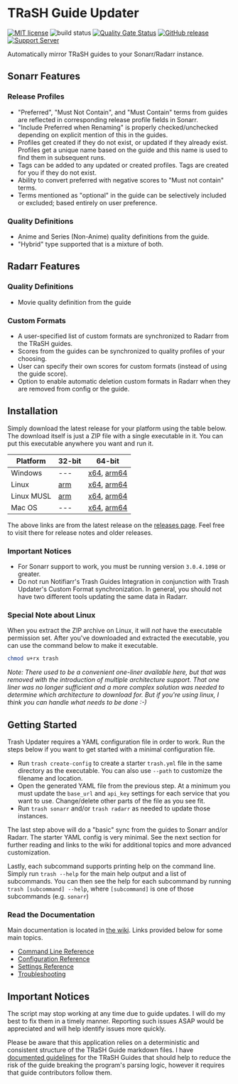 # TRaSH Guide Updater

[![MIT license](https://img.shields.io/badge/License-MIT-blue.svg)](https://github.com/rcdailey/trash-updater/blob/master/LICENSE)
![build status](https://github.com/rcdailey/trash-updater/actions/workflows/build.yml/badge.svg?branch=master)
[![Quality Gate Status](https://sonarcloud.io/api/project_badges/measure?project=rcdailey_trash-updater&metric=alert_status)](https://sonarcloud.io/summary/new_code?id=rcdailey_trash-updater)
[![GitHub release](https://img.shields.io/github/release/rcdailey/trash-updater.svg)](https://github.com/rcdailey/trash-updater/releases/)
[![Support Server](https://img.shields.io/discord/492590071455940612.svg?color=7289da&label=TRaSH-Guides&logo=discord&style=flat-square)](https://discord.com/invite/Vau8dZ3)

Automatically mirror TRaSH guides to your Sonarr/Radarr instance.

## Sonarr Features

### Release Profiles

- "Preferred", "Must Not Contain", and "Must Contain" terms from guides are reflected in
  corresponding release profile fields in Sonarr.
- "Include Preferred when Renaming" is properly checked/unchecked depending on explicit mention of
  this in the guides.
- Profiles get created if they do not exist, or updated if they already exist. Profiles get a unique
  name based on the guide and this name is used to find them in subsequent runs.
- Tags can be added to any updated or created profiles. Tags are created for you if they do not
  exist.
- Ability to convert preferred with negative scores to "Must not contain" terms.
- Terms mentioned as "optional" in the guide can be selectively included or excluded; based entirely
  on user preference.

### Quality Definitions

- Anime and Series (Non-Anime) quality definitions from the guide.
- "Hybrid" type supported that is a mixture of both.

## Radarr Features

### Quality Definitions

- Movie quality definition from the guide

### Custom Formats

- A user-specified list of custom formats are synchronized to Radarr from the TRaSH guides.
- Scores from the guides can be synchronized to quality profiles of your choosing.
- User can specify their own scores for custom formats (instead of using the guide score).
- Option to enable automatic deletion custom formats in Radarr when they are removed from config or
  the guide.

## Installation

Simply download the latest release for your platform using the table below. The download itself is
just a ZIP file with a single executable in it. You can put this executable anywhere you want and
run it.

| Platform   | 32-bit           | 64-bit                                 |
| ---------- | ---------------- | -------------------------------------- |
| Windows    | ---              | [x64][win-x64], [arm64][win-arm64]     |
| Linux      | [arm][linux-arm] | [x64][linux-x64], [arm64][linux-arm64] |
| Linux MUSL | [arm][musl-arm]  | [x64][musl-x64], [arm64][musl-arm64]   |
| Mac OS     | ---              | [x64][osx-x64], [arm64][osx-arm64]     |

[win-x64]: https://github.com/rcdailey/trash-updater/releases/latest/download/trash-win-x64.zip
[win-arm64]: https://github.com/rcdailey/trash-updater/releases/latest/download/trash-win-arm64.zip
[linux-x64]: https://github.com/rcdailey/trash-updater/releases/latest/download/trash-linux-x64.zip
[linux-arm64]: https://github.com/rcdailey/trash-updater/releases/latest/download/trash-linux-arm64.zip
[linux-arm]: https://github.com/rcdailey/trash-updater/releases/latest/download/trash-linux-arm.zip
[musl-x64]: https://github.com/rcdailey/trash-updater/releases/latest/download/trash-linux-musl-x64.zip
[musl-arm64]: https://github.com/rcdailey/trash-updater/releases/latest/download/trash-linux-musl-arm64.zip
[musl-arm]: https://github.com/rcdailey/trash-updater/releases/latest/download/trash-linux-musl-arm.zip
[osx-x64]: https://github.com/rcdailey/trash-updater/releases/latest/download/trash-osx-x64.zip
[osx-arm64]: https://github.com/rcdailey/trash-updater/releases/latest/download/trash-osx-arm64.zip

The above links are from the latest release on the [releases page][rp]. Feel free to visit there for
release notes and older releases.

### Important Notices

- For Sonarr support to work, you must be running version `3.0.4.1098` or greater.
- Do not run Notifiarr's Trash Guides Integration in conjunction with Trash Updater's Custom Format
  synchronization. In general, you should not have two different tools updating the same data in
  Radarr.

[rp]: https://github.com/rcdailey/trash-updater/releases

### Special Note about Linux

When you extract the ZIP archive on Linux, it will *not* have the executable permission set. After
you've downloaded and extracted the executable, you can use the command below to make it executable.

```bash
chmod u+rx trash
```

*Note: There used to be a convenient one-liner available here, but that was removed with the
introduction of multiple architecture support. That one liner was no longer sufficient and a more
complex solution was needed to determine which architecture to download for. But if you're using
linux, I think you can handle what needs to be done :-)*

## Getting Started

Trash Updater requires a YAML configuration file in order to work. Run the steps below if you want
to get started with a minimal configuration file.

- Run `trash create-config` to create a starter `trash.yml` file in the same directory as the
  executable. You can also use `--path` to customize the filename and location.
- Open the generated YAML file from the previous step. At a minimum you must update the `base_url`
  and `api_key` settings for each service that you want to use. Change/delete other parts of the
  file as you see fit.
- Run `trash sonarr` and/or `trash radarr` as needed to update those instances.

The last step above will do a "basic" sync from the guides to Sonarr and/or Radarr. The starter YAML
config is very minimal. See the next section for further reading and links to the wiki for
additional topics and more advanced customization.

Lastly, each subcommand supports printing help on the command line. Simply run `trash --help` for
the main help output and a list of subcommands. You can then see the help for each subcommand by
running `trash [subcommand] --help`, where `[subcommand]` is one of those subcommands (e.g.
`sonarr`)

### Read the Documentation

Main documentation is located in [the wiki](https://github.com/rcdailey/trash-updater/wiki). Links
provided below for some main topics.

- [Command Line Reference](../../wiki/Command-Line-Reference)
- [Configuration Reference](../../wiki/Configuration-Reference)
- [Settings Reference](../../wiki/Settings-Reference)
- [Troubleshooting](../../wiki/Troubleshooting)

## Important Notices

The script may stop working at any time due to guide updates. I will do my best to fix them in a
timely manner. Reporting such issues ASAP would be appreciated and will help identify issues more
quickly.

Please be aware that this application relies on a deterministic and consistent structure of the
TRaSH Guide markdown files. I have [documented guidelines][dg] for the TRaSH Guides that should help
to reduce the risk of the guide breaking the program's parsing logic, however it requires that guide
contributors follow them.

[dg]: ../../wiki/TRaSH-Guide-Structural-Guidelines
